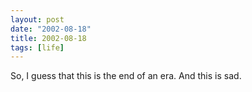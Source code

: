 ```yaml
---
layout: post
date: "2002-08-18"
title: 2002-08-18
tags: [life]
---
```

So, I guess that this is the end of an era. And this is sad.


